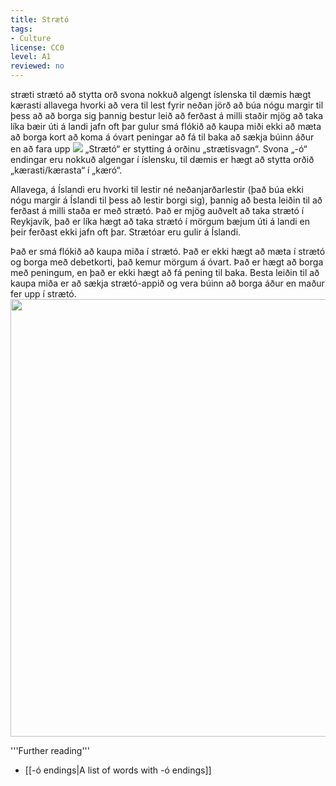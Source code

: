```yaml
---
title: Strætó
tags:
- Culture
license: CC0
level: A1
reviewed: no
---
```

<vocabulary>
stræti
strætó
að stytta
orð
svona
nokkuð
algengt
íslenska
til dæmis
hægt
kærasti
allavega
hvorki
að vera til
lest
fyrir neðan
jörð
að búa
nógu
margir
til þess að
að borga sig
þannig
bestur
leið
að ferðast
á milli
staðir
mjög
að taka
líka
bæir
úti á landi
jafn
oft
þar
gulur
smá
flókið
að kaupa
miði
ekki
að mæta
að borga
kort
að koma á óvart
peningar
að fá til baka
að sækja
búinn
áður en
að fara
upp
</vocabulary>

<Book audio="Strætó.mp3">
<Image src="Strætó.JPG" position="right"/>
„Strætó“ er stytting á orðinu „strætisvagn“. Svona „-ó“ endingar eru nokkuð algengar í íslensku, til dæmis er hægt að stytta orðið „kærasti/kærasta“ í „kæró“.

Allavega, á Íslandi eru hvorki til lestir né neðanjarðarlestir (það búa ekki nógu margir á Íslandi til þess að lestir borgi sig), þannig að besta leiðin til að ferðast á milli staða er með strætó. Það er mjög auðvelt að taka strætó í Reykjavík, það er líka hægt að taka strætó í mörgum bæjum úti á landi en þeir ferðast ekki jafn oft þar. Strætóar eru gulir á Íslandi.

Það er smá flókið að kaupa miða í strætó. Það er ekki hægt að mæta í strætó og borga með debetkorti, það kemur mörgum á óvart. Það er hægt að borga með peningum, en það er ekki hægt að fá pening til baka. Besta leiðin til að kaupa miða er að sækja strætó-appið og vera búinn að borga áður en maður fer upp í strætó.
</Book>
<Image src="Beðið eftir strætó.jpg" width="700"/>

'''Further reading'''
* [[-ó endings|A list of words with -ó endings]]

